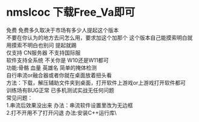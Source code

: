 # nmslcoc  下载Free_Va即可
免费   免费多久取决于市场有多少人提起这个版本\
不要在你认为的地方去问怎么用，要求加这个加那个 这个版本自己能摸索明白就用摸索不明白也别问 提起就踢\
仅支持 CN服务器  不支持国际服   \
软件支持全系统  不关你是 W10还是W11都可\
功能:骨骼 血量 英雄名  简单的掩体检测\
自行串流or融合器或者你就在桌面放着扭头看\
方法：下载，解压辅助文件夹到桌面，打开软件上游戏or上游戏打开软件都可\
训练场有BUG正常 已多机测试实战无任何问题\
常见问题：\
1.串流后效果没出来 办法：串流软件设置里改为无边框\
2.打不开用不了打开闪退 办法:安装C++运行库\
